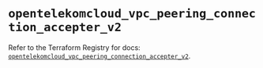 # `opentelekomcloud_vpc_peering_connection_accepter_v2`

Refer to the Terraform Registry for docs: [`opentelekomcloud_vpc_peering_connection_accepter_v2`](https://registry.terraform.io/providers/opentelekomcloud/opentelekomcloud/1.36.30/docs/resources/vpc_peering_connection_accepter_v2).
